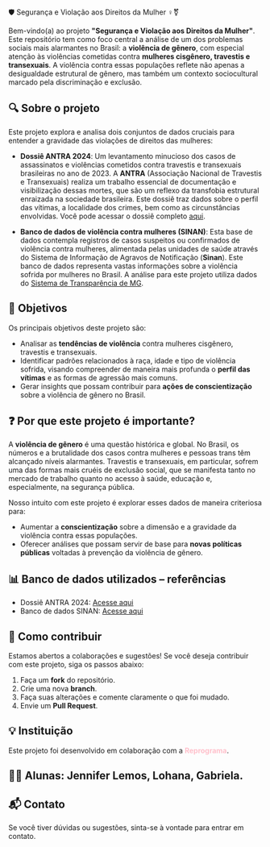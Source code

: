 🛡️ Segurança e Violação aos Direitos da Mulher ♀️⚧️

Bem-vindo(a) ao projeto **"Segurança e Violação aos Direitos da Mulher"**. Este repositório tem como foco central a análise de um dos problemas sociais mais alarmantes no Brasil: a **violência de gênero**, com especial atenção às violências cometidas contra **mulheres cisgênero, travestis e transexuais**. A violência contra essas populações reflete não apenas a desigualdade estrutural de gênero, mas também um contexto sociocultural marcado pela discriminação e exclusão.

## 🔍 **Sobre o projeto**

Este projeto explora e analisa dois conjuntos de dados cruciais para entender a gravidade das violações de direitos das mulheres:

- **Dossiê ANTRA 2024**: Um levantamento minucioso dos casos de assassinatos e violências cometidos contra travestis e transexuais brasileiras no ano de 2023. A **ANTRA** (Associação Nacional de Travestis e Transexuais) realiza um trabalho essencial de documentação e visibilização dessas mortes, que são um reflexo da transfobia estrutural enraizada na sociedade brasileira. Este dossiê traz dados sobre o perfil das vítimas, a localidade dos crimes, bem como as circunstâncias envolvidas. Você pode acessar o dossiê completo [aqui](https://antrabrasil.org/wp-content/uploads/2024/01/dossieantra2024-web.pdf).

- **Banco de dados de violência contra mulheres (SINAN)**: Esta base de dados contempla registros de casos suspeitos ou confirmados de violência contra mulheres, alimentada pelas unidades de saúde através do Sistema de Informação de Agravos de Notificação (**Sinan**). Este banco de dados representa vastas informações sobre a violência sofrida por mulheres no Brasil. A análise para este projeto utiliza dados do [Sistema de Transparência de MG](https://github.com/transparencia-mg/violencia-ses).

## 🎯 **Objetivos**

Os principais objetivos deste projeto são:

- Analisar as **tendências de violência** contra mulheres cisgênero, travestis e transexuais.
- Identificar padrões relacionados à raça, idade e tipo de violência sofrida, visando compreender de maneira mais profunda o **perfil das vítimas** e as formas de agressão mais comuns.
- Gerar insights que possam contribuir para **ações de conscientização** sobre a violência de gênero no Brasil.

## ❓ **Por que este projeto é importante?**

A **violência de gênero** é uma questão histórica e global. No Brasil, os números e a brutalidade dos casos contra mulheres e pessoas trans têm alcançado níveis alarmantes. Travestis e transexuais, em particular, sofrem uma das formas mais cruéis de exclusão social, que se manifesta tanto no mercado de trabalho quanto no acesso à saúde, educação e, especialmente, na segurança pública.

Nosso intuito com este projeto é explorar esses dados de maneira criteriosa para:

- Aumentar a **conscientização** sobre a dimensão e a gravidade da violência contra essas populações.
- Oferecer análises que possam servir de base para **novas políticas públicas** voltadas à prevenção da violência de gênero.

## 📊 **Banco de dados utilizados – referências**

- Dossiê ANTRA 2024: [Acesse aqui](https://antrabrasil.org/wp-content/uploads/2024/01/dossieantra2024-web.pdf)
- Banco de dados SINAN: [Acesse aqui](https://github.com/transparencia-mg/violencia-ses)

## 🤝 **Como contribuir**

Estamos abertos a colaborações e sugestões! Se você deseja contribuir com este projeto, siga os passos abaixo:

1. Faça um **fork** do repositório.
2. Crie uma nova **branch**.
3. Faça suas alterações e comente claramente o que foi mudado.
4. Envie um **Pull Request**.

## 💡 **Instituição**

Este projeto foi desenvolvido em colaboração com a **<span style="color:pink">Reprograma</span>**.

## 👩‍💻 **Alunas**: Jennifer Lemos, Lohana, Gabriela.

## 📬 **Contato**

Se você tiver dúvidas ou sugestões, sinta-se à vontade para entrar em contato.



